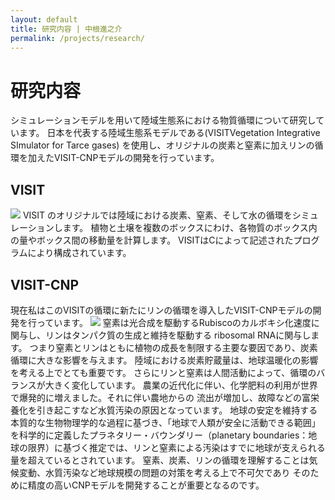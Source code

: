 ```yaml
---
layout: default
title: 研究内容 | 中根進之介
permalink: /projects/research/
---
```


# 研究内容

シミュレーションモデルを用いて陸域生態系における物質循環について研究しています。
日本を代表する陸域生態系モデルである(VISITVegetation Integrative SImulator for Tarce gases)
を使用し、オリジナルの炭素と窒素に加えリンの循環を加えたVISIT-CNPモデルの開発を行っています。


## VISIT
<img class="img-fluid" src="/shin.nakane.achive/images/visit.png">
VISIT のオリジナルでは陸域における炭素、窒素、そして水の循環をシミュレーションします。
植物と土壌を複数のボックスにわけ、各物質のボックス内の量やボックス間の移動量を計算します。
VISITはCによって記述されたプログラムにより構成されています。

## VISIT-CNP
現在私はこのVISITの循環に新たにリンの循環を導入したVISIT-CNPモデルの開発を行っています。
<img class="img-fluid" src="/shin.nakane.achive/images/visit.png">
窒素は光合成を駆動するRubiscoのカルボキシ化速度に関与し、リンはタンパク質の生成と維持を駆動する
ribosomal RNAに関与します。
つまり窒素とリンはともに植物の成長を制限する主要な要因であり、炭素循環に大きな影響を与えます。
陸域における炭素貯蔵量は、地球温暖化の影響を考える上でとても重要です。
さらにリンと窒素は人間活動によって、循環のバランスが大きく変化しています。
農業の近代化に伴い、化学肥料の利用が世界で爆発的に増えました。それに伴い農地からの
流出が増加し、故障などの富栄養化を引き起こすなど水質汚染の原因となっています。
地球の安定を維持する本質的な生物物理学的な過程に基づき、「地球で人類が安全に活動できる範囲」を科学的に定義したプラネタリー・バウンダリー（planetary boundaries：地球の限界）に基づく推定では、リンと窒素による汚染はすでに地球が支えられる量を超えているとされています。
窒素、炭素、リンの循環を理解することは気候変動、水質汚染など地球規模の問題の対策を考える上で不可欠であり
そのために精度の高いCNPモデルを開発することが重要となるのです。